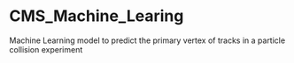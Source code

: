 # CMS_Machine_Learing
Machine Learning model to predict the primary vertex of tracks in a particle collision experiment
